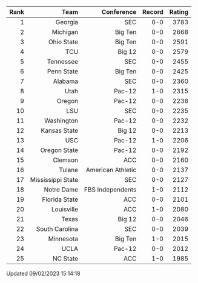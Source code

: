 | Rank  | Team                 | Conference           | Record   | Rating |
| ---:  | ---:                 | ---:                 | ---:     | ---:   |
| 1     | Georgia              | SEC                  | 0-0      | 3783   |
| 2     | Michigan             | Big Ten              | 0-0      | 2668   |
| 3     | Ohio State           | Big Ten              | 0-0      | 2591   |
| 4     | TCU                  | Big 12               | 0-0      | 2579   |
| 5     | Tennessee            | SEC                  | 0-0      | 2455   |
| 6     | Penn State           | Big Ten              | 0-0      | 2425   |
| 7     | Alabama              | SEC                  | 0-0      | 2360   |
| 8     | Utah                 | Pac-12               | 1-0      | 2315   |
| 9     | Oregon               | Pac-12               | 0-0      | 2238   |
| 10    | LSU                  | SEC                  | 0-0      | 2235   |
| 11    | Washington           | Pac-12               | 0-0      | 2232   |
| 12    | Kansas State         | Big 12               | 0-0      | 2213   |
| 13    | USC                  | Pac-12               | 1-0      | 2206   |
| 14    | Oregon State         | Pac-12               | 0-0      | 2192   |
| 15    | Clemson              | ACC                  | 0-0      | 2160   |
| 16    | Tulane               | American Athletic    | 0-0      | 2137   |
| 17    | Mississippi State    | SEC                  | 0-0      | 2127   |
| 18    | Notre Dame           | FBS Independents     | 1-0      | 2112   |
| 19    | Florida State        | ACC                  | 0-0      | 2101   |
| 20    | Louisville           | ACC                  | 1-0      | 2080   |
| 21    | Texas                | Big 12               | 0-0      | 2046   |
| 22    | South Carolina       | SEC                  | 0-0      | 2039   |
| 23    | Minnesota            | Big Ten              | 1-0      | 2015   |
| 24    | UCLA                 | Pac-12               | 0-0      | 2012   |
| 25    | NC State             | ACC                  | 1-0      | 1985   |

Updated 09/02/2023 15:14:18
